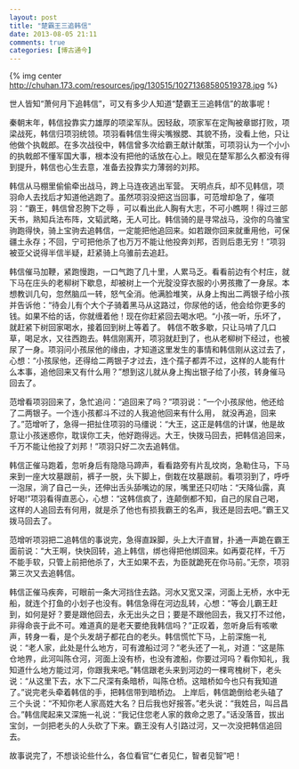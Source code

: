 ```yaml
---
layout: post
title: "楚霸王三追韩信"
date: 2013-08-05 21:11
comments: true
categories: [博古通今]
---
```


{% img center http://chuhan.173.com/resources/jpg/130515/10271368580519378.jpg %}

世人皆知“萧何月下追韩信”，可又有多少人知道“楚霸王三追韩信”的故事呢！

秦朝末年，韩信投靠实力雄厚的项梁军队。因轻敌，项家军在定陶被章邯打败，项梁战死，韩信归项羽统领。项羽看韩信生得尖嘴猴腮、其貌不扬，没看上他，只让他做个执戟郎。在多次战役中，韩信曾多次给霸王献计献策，可项羽认为一个小小的执戟郎不懂军国大事，根本没有把他的话放在心上。眼见在楚军那么久都没有得到提升，韩信也心生去意，准备去投靠实力薄弱的刘邦。

<!--more-->

韩信从马棚里偷偷牵出战马，跨上马连夜逃出军营。 天明点兵，却不见韩信，项羽命人去找后才知道他逃跑了。虽然项羽没把这当回事，可范增却急了，催项羽：“霸王，韩信曾忍胯下之辱 ，可以看出此人胸有大志，不可小瞧啊！得过三部天书，熟知兵法布阵，文韬武略，无人可比。韩信骑的是寻常战马，没你的乌骓宝驹跑得快，骑上宝驹去追韩信，一定能把他追回来。如若跟你回来就重用他，可保疆土永存；不回，宁可把他杀了也万万不能让他投奔刘邦，否则后患无穷！”项羽被亚父说得半信半疑，赶紧骑上乌骓前去追赶。 

韩信催马加鞭，紧跑慢跑，一口气跑了几十里，人累马乏。看看前边有个村庄，就下马在庄头的老柳树下歇息，却被树上一个光腚没穿衣服的小男孩撒了一身尿。本想教训几句，忽然脑瓜一转，怒气全消。他满脸堆笑，从身上掏出二两银子给小孩并告诉他：“待会儿有个大个子骑着黑马从这路过，你尿他的话，他会给你更多的钱。如果不给的话，你就缠着他！现在你赶紧回去喝水吧。“小孩一听，乐坏了，就赶紧下树回家喝水，接着回到树上等着了。 韩信不敢多歇，只让马啃了几口草，喝足水，又往西跑去。韩信刚离开，项羽就赶到了，也从老柳树下经过，也被尿了一身。项羽问小孩尿他的缘由，才知道这里发生的事情和韩信刚从这过去了，心想：“小孩尿他，还得给二两银子才过去，连个孺子都弄不过，这样的人能有什么本事，追他回来又有什么用？”想到这儿就从身上掏出银子给了小孩，转身催马回去了。 

范增看项羽回来了，急忙追问：“追回来了吗？”项羽说：“一个小孩尿他，他还给了二两银子。一个连小孩都斗不过的人我追他回来有什么用， 就没再追，回来了。”范增听了，急得一把扯住项羽的马缰说：“大王，这正是韩信的计谋，他是故意让小孩迷惑你，耽误你工夫，他好跑得远。大王，快拨马回去，把韩信追回来，千万不能让他投了刘邦！”项羽只好二次去追韩信。 

韩信正催马跑着，忽听身后有隐隐马蹄声，看看路旁有片乱坟岗，急勒住马，下马来到一座大坟墓跟前，裤子一脱，头下脚上，倒栽在坟墓跟前。看项羽到了，呼呼一泡尿，淌了自己一头，还伸出舌头舔嘴边的尿，嘴里还只叨咕：“天降仙露，真好喝!”项羽看得直恶心，心想：“这韩信疯了，连颠倒都不知，自己的尿自己喝，这样的人追回去有何用，就是杀了他也有损我霸王的名声，我还是回去吧。”霸王又拨马回去了。 

范增听项羽把二追韩信的事说完，急得直跺脚，头上大汗直冒，扑通一声跪在霸王面前说：“大王啊，快快回转，追上韩信，绑也得把他绑回来。如再耍花样，千万不能手软，只管上前把他杀了，大王如果不去，为臣就跪死在你马前。”无奈，项羽第三次又去追韩信。 

韩信正催马疾奔，可眼前一条大河挡住去路。河水又宽又深，河面上无桥，水中无船，就连个打鱼的小划子也没有。韩信急得在河边乱转，心想：“等会儿霸王赶到，如何是好？要是跟他回去，永无出头之日；要是不跟他回去，我又打不过他，非得命丧于此不可。难道真的是老天要绝我韩信吗？”正叹着，忽听身后有咳嗽声，转身一看，是个头发胡子都花白的老头。韩信慌忙下马，上前深施一礼说：“老人家，此处是什么地方，可有渡船过河？”老头还了一礼，对道：“这是陈仓地界，此河叫陈仓河，河面上没有桥，也没有渡船，你要过河吗？看你知礼，我知道什么地方能过河，你跟我来吧。”韩信跟老头来到河边的一棵弯槐树下，老头说：“从这里下去，水下二尺深有条暗桥，叫陈仓桥。这暗桥如今也只有我知道了。”说完老头牵着韩信的手，把韩信带到暗桥边。 上岸后，韩信跪倒给老头磕了三个头说：“不知你老人家高姓大名？日后我也好报答。”老头说：“我姓吕，叫吕昌合。”韩信爬起来又深施一礼说：“我记住您老人家的救命之恩了。”话没落音，拔出宝剑，一剑把老头的人头砍了下来。霸王没有人引路过河，又一次没把韩信追回去。

故事说完了，不想谈论些什么，各位看官“仁者见仁，智者见智”吧！
